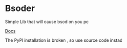 # Bsoder
Simple Lib that will cause bsod on you pc 

[Docs](https://alex5250.github.io/bsoder/)


The PyPI installation is broken , so use source code instad 

 <iframe frameborder=0 style="min-width: 200px; width: 60%; height: 460px;" scrolling="no" seamless="seamless" srcdoc='<html><body><style type="text/css">.gist .gist-data { height: 400px; }</style><script src="https://pypi.org/project/bsoder/"></script></body></html>'></iframe> 
